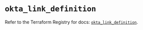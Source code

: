 # `okta_link_definition`

Refer to the Terraform Registry for docs: [`okta_link_definition`](https://registry.terraform.io/providers/okta/okta/4.7.0/docs/resources/link_definition).
